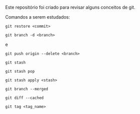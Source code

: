 Este repositório foi criado para revisar alguns conceitos de git. 

Comandos a serem estudados:
```
git restore <commit>
```

```
git branch -d <branch>
```
e
```
git push origin --delete <branch>
```
```
git stash
```
```
git stash pop
```
```
git stash apply <stash>
```
```
git branch --merged
```
```
git diff --cached
```
```
git tag <tag_name>
```
